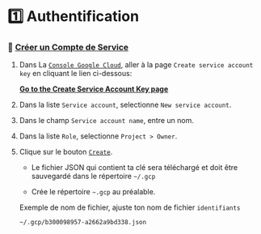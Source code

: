 # :one: Authentification

### :pushpin: [Créer un Compte de Service](https://cloud.google.com/docs/authentication/production#creating_a_service_account)


1. Dans La [`Console Google Cloud`](https://console.cloud.google.com), aller à la page `Create service account key` en cliquant le lien ci-dessous:
    
    [**Go to the Create Service Account Key page**](https://console.cloud.google.com/apis/credentials/serviceaccountkey)
    
1. Dans la liste `Service account`, selectionne `New service account`.

1. Dans le champ `Service account name`, entre un nom.

1. Dans la liste `Role`, selectionne `Project > Owner`.

1. Clique sur le bouton [`Create`](). 

    * Le fichier JSON qui contient ta clé sera téléchargé et doit être sauvegardé dans le répertoire `~/.gcp` 
    
    * Crée le répertoire `~.gcp` au préalable.

    Exemple de nom de fichier, ajuste ton nom de fichier `identifiants`

    ```
    ~/.gcp/b300098957-a2662a9bd338.json
    ```

